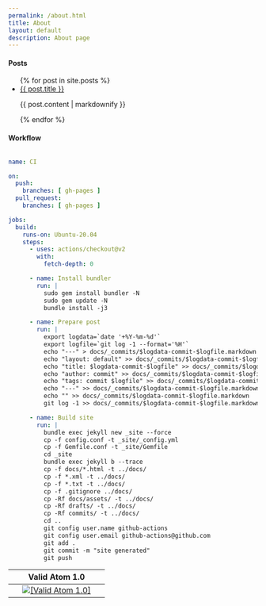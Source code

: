 ```yaml
---
permalink: /about.html
title: About
layout: default
description: About page
---
```


#### Posts
<ul>
  {% for post in site.posts %}
    <li>
      <a href="{{ post.url }}">{{ post.title }}</a>
      <p>{{ post.content | markdownify }}</p>
    </li>
  {% endfor %}
</ul>

#### Workflow
```yaml

name: CI

on:
  push:
    branches: [ gh-pages ]
  pull_request:
    branches: [ gh-pages ]

jobs:
  build:
    runs-on: Ubuntu-20.04
    steps:
      - uses: actions/checkout@v2
        with:
          fetch-depth: 0

      - name: Install bundler
        run: |
          sudo gem install bundler -N
          sudo gem update -N
          bundle install -j3

      - name: Prepare post
        run: |
          export logdata=`date '+%Y-%m-%d'`
          export logfile=`git log -1 --format='%H'`
          echo "---" > docs/_commits/$logdata-commit-$logfile.markdown
          echo "layout: default" >> docs/_commits/$logdata-commit-$logfile.markdown
          echo "title: $logdata-commit-$logfile" >> docs/_commits/$logdata-commit-$logfile.markdown
          echo "author: commit" >> docs/_commits/$logdata-commit-$logfile.markdown
          echo "tags: commit $logfile" >> docs/_commits/$logdata-commit-$logfile.markdown
          echo "---" >> docs/_commits/$logdata-commit-$logfile.markdown
          echo "" >> docs/_commits/$logdata-commit-$logfile.markdown
          git log -1 >> docs/_commits/$logdata-commit-$logfile.markdown

      - name: Build site
        run: |
          bundle exec jekyll new _site --force
          cp -f config.conf -t _site/_config.yml
          cp -f Gemfile.conf -t _site/Gemfile
          cd _site
          bundle exec jekyll b --trace
          cp -f docs/*.html -t ../docs/
          cp -f *.xml -t ../docs/
          cp -f *.txt -t ../docs/
          cp -f .gitignore ../docs/
          cp -Rf docs/assets/ -t ../docs/
          cp -Rf drafts/ -t ../docs/
          cp -Rf commits/ -t ../docs/
          cd ..
          git config user.name github-actions
          git config user.email github-actions@github.com
          git add .
          git commit -m "site generated"
          git push

```

<table>
  <thead>
    <tr>
      <th><center>&nbsp;</center></th>
      <th><center>Valid Atom 1.0</center></th>
      <th><center>&nbsp;</center></th>
    </tr>
  </thead>
  <tbody>
    <tr>
      <td><center>&nbsp;</center></td>
      <td><center><a href="https://validator.w3.org/feed/check.cgi?url=https://wryyyyyyyy.github.io/runner_one/atom.xml"><img src="https://wryyyyyyyy.github.io/runner_one/assets/img/valid-atom.png" alt="[Valid Atom 1.0]" title="Validate my Atom 1.0 feed" /></a></center></td>
      <td><center>&nbsp;</center></td>
    </tr>
  </tbody>
</table>
